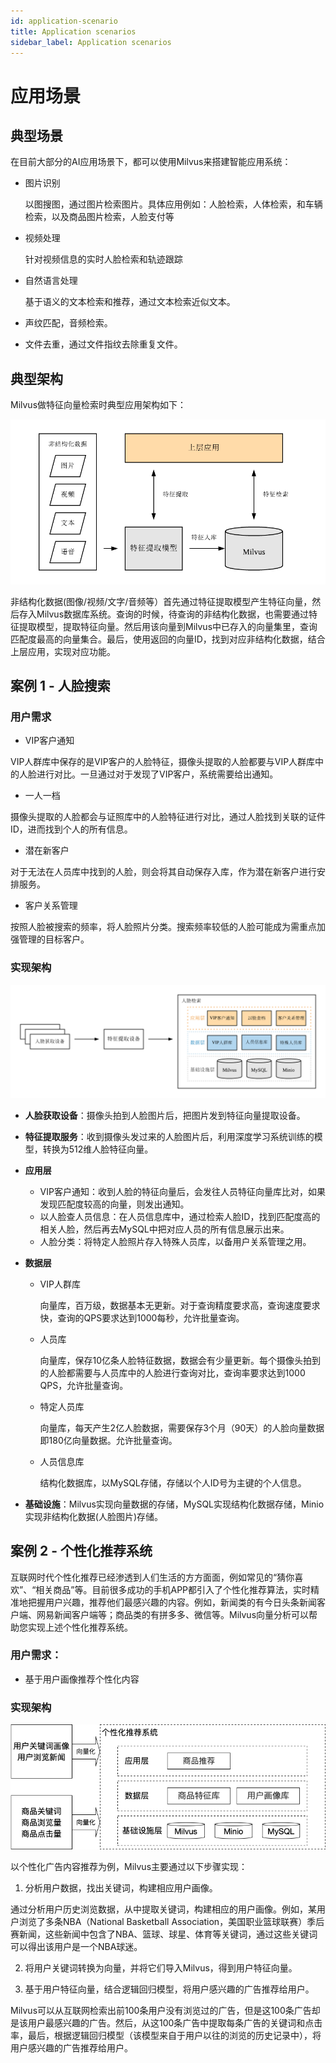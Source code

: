 ```yaml
---
id: application-scenario
title: Application scenarios
sidebar_label: Application scenarios
---
```


# 应用场景
## 典型场景

在目前大部分的AI应用场景下，都可以使用Milvus来搭建智能应用系统：

- 图片识别

  以图搜图，通过图片检索图片。具体应用例如：人脸检索，人体检索，和车辆检索，以及商品图片检索，人脸支付等

- 视频处理

  针对视频信息的实时人脸检索和轨迹跟踪

- 自然语言处理

  基于语义的文本检索和推荐，通过文本检索近似文本。

- 声纹匹配，音频检索。

- 文件去重，通过文件指纹去除重复文件。


## 典型架构
Milvus做特征向量检索时典型应用架构如下：

![MilvusTypicalApplication](assets/MilvusTypicalApplication_cn.png)

非结构化数据(图像/视频/文字/音频等）首先通过特征提取模型产生特征向量，然后存入Milvus数据库系统。查询的时候，待查询的非结构化数据，也需要通过特征提取模型，提取特征向量。然后用该向量到Milvus中已存入的向量集里，查询匹配度最高的向量集合。最后，使用返回的向量ID，找到对应非结构化数据，结合上层应用，实现对应功能。

## 案例 1 - 人脸搜索

### 用户需求

- VIP客户通知

VIP人群库中保存的是VIP客户的人脸特征，摄像头提取的人脸都要与VIP人群库中的人脸进行对比。一旦通过对于发现了VIP客户，系统需要给出通知。

- 一人一档

摄像头提取的人脸都会与证照库中的人脸特征进行对比，通过人脸找到关联的证件ID，进而找到个人的所有信息。

- 潜在新客户

对于无法在人员库中找到的人脸，则会将其自动保存入库，作为潜在新客户进行安排服务。

- 客户关系管理

按照人脸被搜索的频率，将人脸照片分类。搜索频率较低的人脸可能成为需重点加强管理的目标客户。


### 实现架构

![FaceSearch](assets/FaceSearch_cn.png)

- **人脸获取设备**：摄像头拍到人脸图片后，把图片发到特征向量提取设备。

- **特征提取服务**：收到摄像头发过来的人脸图片后，利用深度学习系统训练的模型，转换为512维人脸特征向量。

- **应用层**

  - VIP客户通知：收到人脸的特征向量后，会发往人员特征向量库比对，如果发现匹配度较高的向量，则发出通知。
  - 以人脸查人员信息：在人员信息库中，通过检索人脸ID，找到匹配度高的相关人脸，然后再去MySQL中把对应人员的所有信息展示出来。
  - 人脸分类：将特定人脸照片存入特殊人员库，以备用户关系管理之用。


- **数据层**

  - VIP人群库

    向量库，百万级，数据基本无更新。对于查询精度要求高，查询速度要求快，查询的QPS要求达到1000每秒，允许批量查询。

  - 人员库

    向量库，保存10亿条人脸特征数据，数据会有少量更新。每个摄像头拍到的人脸都需要与人员库中的人脸进行查询对比，查询率要求达到1000 QPS，允许批量查询。

  - 特定人员库

    向量库，每天产生2亿人脸数据，需要保存3个月（90天）的人脸向量数据即180亿向量数据。允许批量查询。

  - 人员信息库

    结构化数据库，以MySQL存储，存储以个人ID号为主键的个人信息。

- **基础设施**：Milvus实现向量数据的存储，MySQL实现结构化数据存储，Minio实现非结构化数据(人脸图片)存储。

## 案例 2 - 个性化推荐系统

互联网时代个性化推荐已经渗透到人们生活的方方面面，例如常见的“猜你喜欢”、“相关商品”等。目前很多成功的手机APP都引入了个性化推荐算法，实时精准地把握用户兴趣，推荐他们最感兴趣的内容。例如，新闻类的有今日头条新闻客户端、网易新闻客户端等；商品类的有拼多多、微信等。Milvus向量分析可以帮助您实现上述个性化推荐系统。

### 用户需求：

- 基于用户画像推荐个性化内容

### 实现架构

![Recommendation](assets/Recommendation.png)

以个性化广告内容推荐为例，Milvus主要通过以下步骤实现：

1. 分析用户数据，找出关键词，构建相应用户画像。

通过分析用户历史浏览数据，从中提取关键词，构建相应的用户画像。例如，某用户浏览了多条NBA（National Basketball Association，美国职业篮球联赛）季后赛新闻，这些新闻中包含了NBA、篮球、球星、体育等关键词，通过这些关键词可以得出该用户是一个NBA球迷。

2. 将用户关键词转换为向量，并将它们导入Milvus，得到用户特征向量。

3. 基于用户特征向量，结合逻辑回归模型，将用户感兴趣的广告推荐给用户。

Milvus可以从互联网检索出前100条用户没有浏览过的广告，但是这100条广告却是该用户最感兴趣的广告。然后，从这100条广告中提取每条广告的关键词和点击率，最后，根据逻辑回归模型（该模型来自于用户以往的浏览的历史记录中），将用户感兴趣的广告推荐给用户。







